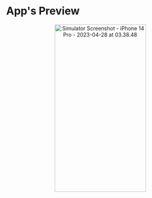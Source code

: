 # App's Preview



<p align="center"><img src="https://live.staticflickr.com/65535/52854680333_69a5036d2f_k.jpg" width="245" height="448" alt="Simulator Screenshot - iPhone 14 Pro - 2023-04-28 at 03.38.48"/></p>
